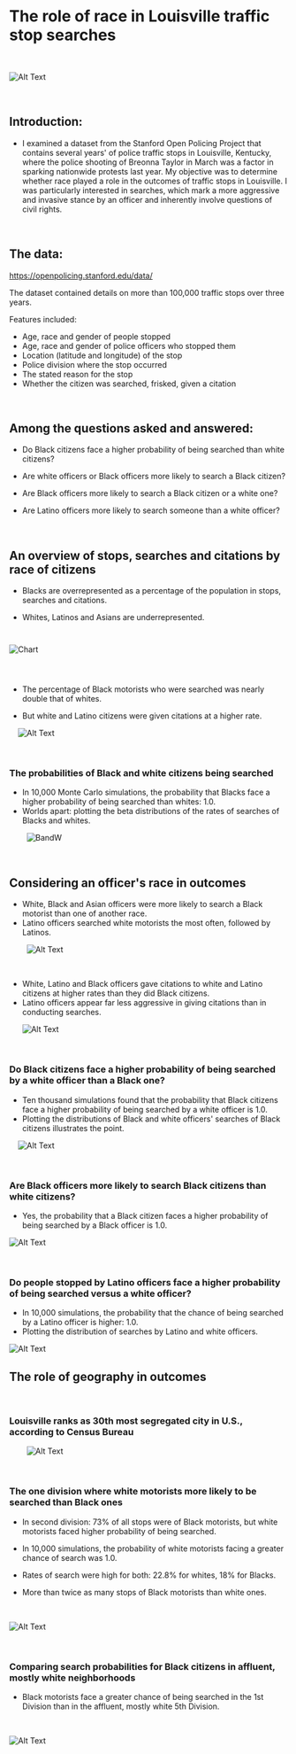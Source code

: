 # The role of race in Louisville traffic stop searches
&nbsp;
&nbsp;

![Alt Text](capstone_images/stopped.jpg)



&nbsp;
&nbsp;
## Introduction: 

* I examined a dataset from the Stanford Open Policing Project that contains several years' of police traffic stops in Louisville, Kentucky, where the police shooting of Breonna Taylor in March was a factor in sparking nationwide protests last year. My objective was to determine whether race played a role in the outcomes of traffic stops in Louisville. I was particularly interested in searches, which mark a more aggressive and invasive stance by an officer and inherently involve questions of civil rights.  

&nbsp;
&nbsp;
## The data: 

https://openpolicing.stanford.edu/data/

The dataset contained details on more than 100,000 traffic stops over three years. 

Features included:

* Age, race and gender of people stopped 
* Age, race and gender of police officers who stopped them
* Location (latitude and longitude) of the stop
* Police division where the stop occurred
* The stated reason for the stop
* Whether the citizen was searched, frisked, given a citation


&nbsp;
&nbsp;
## Among the questions asked and answered:

* Do Black citizens face a higher probability of being searched than white citizens?  

* Are white officers or Black officers more likely to search a Black citizen?
    
* Are Black officers more likely to search a Black citizen or a white one?

* Are Latino officers more likely to search someone than a white officer?



&nbsp;
&nbsp;
&nbsp;
&nbsp;
## An overview of stops, searches and citations by race of citizens
* Blacks are overrepresented as a percentage of the population in stops, searches and citations.

* Whites, Latinos and Asians are underrepresented.


&nbsp;
&nbsp;
&nbsp;
&nbsp;
<img src="capstone_images/pop_all_stops.png" alt="Chart" style="display:block; padding-top:10px; padding-bottom:10px;" />

&nbsp;
&nbsp;

* The percentage of Black motorists who were searched was nearly double that of whites. 

* But white and Latino citizens were given citations at a higher rate.

&nbsp;
&nbsp;
![Alt Text](capstone_images/stops_pct_searched_race.png)

&nbsp;
&nbsp;
&nbsp;
&nbsp;
### The probabilities of Black and white citizens being searched
* In 10,000 Monte Carlo simulations, the probability that Blacks face a higher probability of being searched than whites: 1.0.
&nbsp;
* Worlds apart: plotting the beta distributions of the rates of searches of Blacks and whites.


&nbsp;
&nbsp;
&nbsp;
&nbsp;
![BandW](https://user-images.githubusercontent.com/29707241/113818763-e4103a00-973d-11eb-8a4d-053c59d8be86.png)


&nbsp;
&nbsp;
&nbsp;
&nbsp;

## Considering an officer's race in outcomes 

* White, Black and Asian officers were more likely to search a Black motorist than one of another race.
&nbsp;
&nbsp;
* Latino officers searched white motorists the most often, followed by Latinos.


&nbsp;
&nbsp;
&nbsp;
&nbsp;
![Alt Text](capstone_images/stopped_pct_searched_race_off.png)


&nbsp;
&nbsp;
&nbsp;
&nbsp;
* White, Latino and Black officers gave citations to white and Latino citizens at higher rates than they did Black citizens.
&nbsp;
&nbsp;
* Latino officers appear far less aggressive in giving citations than in conducting searches.


&nbsp;
&nbsp;
&nbsp;
![Alt Text](capstone_images/stopped_cited_race_race.png)
&nbsp;
&nbsp;
&nbsp;
&nbsp;


&nbsp;
### Do Black citizens face a higher probability of being searched by a white officer than a Black one?
* Ten thousand simulations found that the probability that Black citizens face a higher probability of being searched by a white officer is 1.0.
&nbsp;
&nbsp;
* Plotting the distributions of Black and white officers' searches of Black citizens illustrates the point.


&nbsp;
&nbsp;
![Alt Text](capstone_images/black_searches_bandw_off.png)
&nbsp;
&nbsp;
&nbsp;
&nbsp;


&nbsp;
### Are Black officers more likely to search Black citizens than white citizens?
* Yes, the probability that a Black citizen faces a higher probability of being searched by a Black officer is 1.0.
&nbsp;
&nbsp;

![Alt Text](capstone_images/b_w_cits_b_off.png)

&nbsp;
&nbsp;
&nbsp;
&nbsp;

### Do people stopped by Latino officers face a higher probability of being searched versus a white officer?
* In 10,000 simulations, the probability that the chance of being searched by a Latino officer is higher: 1.0.
&nbsp;
&nbsp;
* Plotting the distribution of searches by Latino and white officers.
&nbsp;
&nbsp;
&nbsp;
&nbsp;


![Alt Text](capstone_images/searches_latino_white_officers.png)
&nbsp;
&nbsp;
&nbsp;
&nbsp;


## The role of geography in outcomes
&nbsp;
&nbsp;
### Louisville ranks as 30th most segregated city in U.S., according to Census Bureau 
&nbsp;
&nbsp;
&nbsp;
&nbsp;
![Alt Text](capstone_images/divisions.png)


&nbsp;
&nbsp;
&nbsp;
&nbsp;

### The one division where white motorists more likely to be searched than Black ones

* In second division: 73% of all stops were of Black motorists, but white motorists faced higher probability of being searched.

* In 10,000 simulations, the probability of white motorists facing a greater chance of search was 1.0.

* Rates of search were high for both: 22.8% for whites, 18% for Blacks.

* More than twice as many stops of Black motorists than white ones.

&nbsp;
&nbsp;

![Alt Text](capstone_images/2nd_div_bw_all_off.png)
&nbsp;
&nbsp;


&nbsp;
&nbsp;
### Comparing search probabilities for Black citizens in affluent, mostly white neighborhoods

* Black motorists face a greater chance of being searched in the 1st Division than in the affluent, mostly white 5th Division. 


&nbsp;
&nbsp;
&nbsp;
&nbsp;

![Alt Text](capstone_images/5th_1st_div_black_cits.png)


